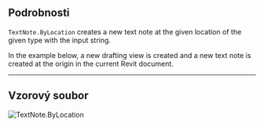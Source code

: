 ## Podrobnosti
`TextNote.ByLocation` creates a new text note at the given location of the given type with the input string.

In the example below, a new drafting view is created and a new text note is created at the origin in the current Revit document.

___
## Vzorový soubor

![TextNote.ByLocation](./Revit.Elements.TextNote.ByLocation_img.jpg)
